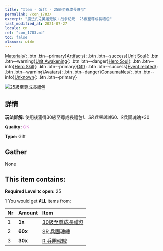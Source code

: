 ```yaml
---
title: "Item - Gift - 25級至尊成長禮包"
permalink: /con_1783/
excerpt: "魔法门之英雄无敌：战争纪元  25級至尊成長禮包"
last_modified_at: 2021-07-27
locale: cn
ref: "con_1783.md"
toc: false
classes: wide
---
```

 [Materials](/ItemsCN/){: .btn .btn--primary}[Artifacts](/ItemsCN/Artifacts/){: .btn .btn--success}[Unit Soul](/ItemsCN/UnitSoul/){: .btn .btn--warning}[Unit Awakening](/ItemsCN/UnitAwakening/){: .btn .btn--danger}[Hero Soul](/ItemsCN/HeroSoul/){: .btn .btn--info}[Hero Skill](/ItemsCN/HeroSkill/){: .btn .btn--primary}[Gift](/ItemsCN/Gift/){: .btn .btn--success}[Event related](/ItemsCN/Events/){: .btn .btn--warning}[Avatars](/ItemsCN/Avatars/){: .btn .btn--danger}[Consumables](/ItemsCN/Consumables/){: .btn .btn--info}[Unknown](/ItemsCN/Unknown/){: .btn .btn--primary}

 ![25級至尊成長禮包](/images/t/i_907221.png)

## 詳情
 **玩法詳解:** 使用後獲得30級至尊成長禮包*1、SR兵團魂魄*60、R兵團魂魄*30

 **Quality:** <span style="color: #DA70D6">OK</span>

 **Type:** Gift

## Gather

  None

## This item contains:

 **Required Level to open:** 25

 1 You would get **ALL** items  from:

  | Nr | Amount |     Item    |
  |:---|:-------|:------------|
  | 1 |  **1x** | [30級至尊成長禮包](/cn/Items/con_1784/) |  | 
  | 2 |  **60x** | [SR 兵團魂魄](/cn/Items/con_534/) |  | 
  | 3 |  **30x** | [R 兵團魂魄](/cn/Items/con_533/) |  | 
